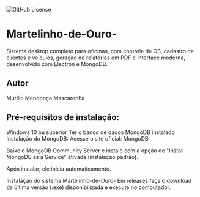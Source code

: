 ![GitHub License](https://img.shields.io/github/license/mmendoncamascarenha/Martelinho-de-Ouro-)


# Martelinho-de-Ouro-
Sistema desktop completo para oficinas, com controle de OS, cadastro de clientes e veículos, geração de relatórios em PDF e interface moderna, desenvolvido com Electron e MongoDB.
## Autor
Murillo Mendonça Mascarenha

## Pré-requisitos de instalação:
Windows 10 ou superior
Ter o banco de dados MongoDB instalado
Instalação do MongoDB:
Acesse o site oficial: MongoDB

Baixe o MongoDB Community Server e instale com a opção de "Install MongoDB as a Service" ativada (instalação padrão).

Após instalar, ele inicia automaticamente.

Instalação do sistema Martelinho-de-Ouro-
Em releases faça o download da última versão (.exe) disponibilizada e execute no computador.
